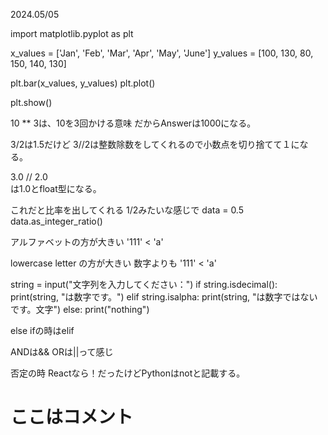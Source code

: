 2024.05/05

import matplotlib.pyplot as plt

x_values = ['Jan', 'Feb', 'Mar', 'Apr', 'May', 'June']
y_values = [100, 130, 80, 150, 140, 130]

plt.bar(x_values, y_values)
plt.plot()

plt.show()

10 ** 3は、10を3回かける意味
だからAnswerは1000になる。

3/2は1.5だけど
3//2は整数除数をしてくれるので小数点を切り捨てて１になる。

3.0 // 2.0  
は1.0とfloat型になる。

これだと比率を出してくれる
1/2みたいな感じで
data = 0.5
data.as_integer_ratio()

アルファベットの方が大きい
'111' < 'a'

lowercase letter の方が大きい
数字よりも
'111' < 'a'

string = input("文字列を入力してください：")
if string.isdecimal():
  print(string, "は数字です。")
elif string.isalpha:
  print(string, "は数字ではないです。文字")
else: 
  print("nothing")

  else ifの時はelif


ANDは&&
ORは||って感じ

否定の時
Reactなら！だったけどPythonはnotと記載する。

# ここはコメント
